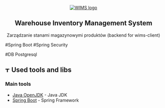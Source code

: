 <p align="center">
  <a href="" rel="noopener">
 <img src="https://wims.surge.sh/img/wims-logo-full.0c4cc366.svg" alt="WIMS logo"></a>
</p>

<div align="center">

## **Warehouse Inventory Management System**
Zarządzanie stanami magazynowymi produktów
(backend for wims-client)
</div>
<div align="left">
#Spring Boot
#Spring Security

#DB Postgresql
## <img width="15px" height="15px" src="https://i.imgur.com/v3vWn54.png" alt="Tools"> Used tools and libs <a name = "tools"></a>
### Main tools
- [Java OpenJDK](https://openjdk.java.net/) - Java JDK
- [Spring Boot](https://spring.io/) - Spring Framework